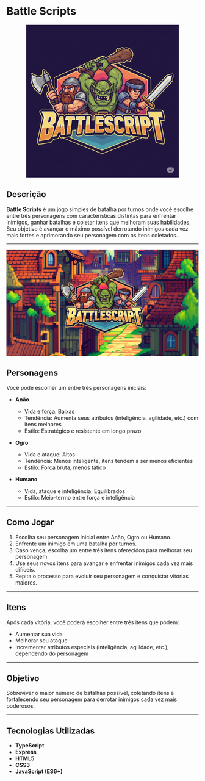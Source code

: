 # Battle Scripts

<p align="center">
  <img src="public/imgs/logo-principal.png" alt="Battle Scripts Logo" width="400" />
</p>

## Descrição

**Battle Scripts** é um jogo simples de batalha por turnos onde você escolhe entre três personagens com características distintas para enfrentar inimigos, ganhar batalhas e coletar itens que melhoram suas habilidades. Seu objetivo é avançar o máximo possível derrotando inimigos cada vez mais fortes e aprimorando seu personagem com os itens coletados.

---


<p align="center">
  <img src="public/imgs/wallpaper.png" alt="Battle Scripts Logo" width="900" />
</p>

## Personagens

Você pode escolher um entre três personagens iniciais:

- **Anão**  
  - Vida e força: Baixas  
  - Tendência: Aumenta seus atributos (inteligência, agilidade, etc.) com itens melhores  
  - Estilo: Estratégico e resistente em longo prazo

- **Ogro**  
  - Vida e ataque: Altos  
  - Tendência: Menos inteligente, itens tendem a ser menos eficientes  
  - Estilo: Força bruta, menos tático

- **Humano**  
  - Vida, ataque e inteligência: Equilibrados  
  - Estilo: Meio-termo entre força e inteligência

---

## Como Jogar

1. Escolha seu personagem inicial entre Anão, Ogro ou Humano.
2. Enfrente um inimigo em uma batalha por turnos.
3. Caso vença, escolha um entre três itens oferecidos para melhorar seu personagem.
4. Use seus novos itens para avançar e enfrentar inimigos cada vez mais difíceis.
5. Repita o processo para evoluir seu personagem e conquistar vitórias maiores.

---

## Itens

Após cada vitória, você poderá escolher entre três itens que podem:

- Aumentar sua vida
- Melhorar seu ataque
- Incrementar atributos especiais (inteligência, agilidade, etc.), dependendo do personagem

---

## Objetivo

Sobreviver o maior número de batalhas possível, coletando itens e fortalecendo seu personagem para derrotar inimigos cada vez mais poderosos.

---

## Tecnologias Utilizadas

- **TypeScript** 
- **Express** 
- **HTML5** 
- **CSS3** 
- **JavaScript (ES6+)** 


